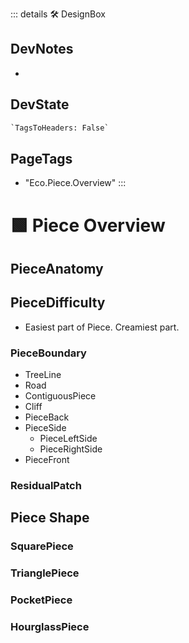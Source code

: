 ::: details 🛠 <dev>DesignBox</dev>

## DevNotes

-

## DevState

```py
`TagsToHeaders: False`
```



<h2>PageTags</h2>

- "Eco.Piece.Overview"
:::

# 🟩  <eco>Piece Overview</eco>

## PieceAnatomy

## PieceDifficulty

- Easiest part of Piece. Creamiest part.



### PieceBoundary
- TreeLine
- Road
- ContiguousPiece
- Cliff
- PieceBack
- PieceSide
    - PieceLeftSide
    - PieceRightSide
- PieceFront

### ResidualPatch

## Piece Shape

### SquarePiece
### TrianglePiece
### PocketPiece
### HourglassPiece



